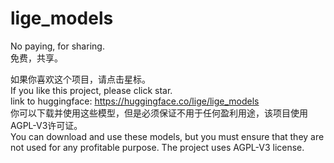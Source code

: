 # lige_models
No paying, for sharing.  
免费，共享。  
  
如果你喜欢这个项目，请点击星标。  
If you like this project, please click star.  
link to huggingface: https://huggingface.co/lige/lige_models  
你可以下载并使用这些模型，但是必须保证不用于任何盈利用途，该项目使用AGPL-V3许可证。  
You can download and use these models, but you must ensure that they are not used for any profitable purpose. The project uses AGPL-V3 license.
